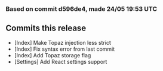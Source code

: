 ### Based on commit d596de4, made 24/05 19:53 UTC
## Commits this release
  - [Index] Make Topaz injection less strict
  - [Index] Fix syntax error from last commit
  - [Index] Add Topaz storage flag
  - [Settings] Add React settings support